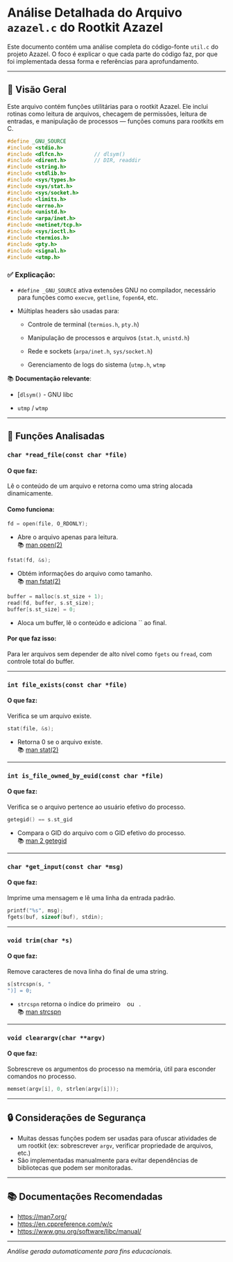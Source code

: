 
# Análise Detalhada do Arquivo `azazel.c` do Rootkit Azazel

Este documento contém uma análise completa do código-fonte `util.c` do projeto Azazel. O foco é explicar o que cada parte do código faz, por que foi implementada dessa forma e referências para aprofundamento.

---

## 🧠 Visão Geral

Este arquivo contém funções utilitárias para o rootkit Azazel. Ele inclui rotinas como leitura de arquivos, checagem de permissões, leitura de entradas, e manipulação de processos — funções comuns para rootkits em C.

```c
#define _GNU_SOURCE
#include <stdio.h>
#include <dlfcn.h>          // dlsym()
#include <dirent.h>         // DIR, readdir
#include <string.h>
#include <stdlib.h>
#include <sys/types.h>
#include <sys/stat.h>
#include <sys/socket.h>
#include <limits.h>
#include <errno.h>
#include <unistd.h>
#include <arpa/inet.h>
#include <netinet/tcp.h>
#include <sys/ioctl.h>
#include <termios.h>
#include <pty.h>
#include <signal.h>
#include <utmp.h>
```

### ✅ Explicação:

- `#define _GNU_SOURCE` ativa extensões GNU no compilador, necessário para funções como `execve`, `getline`, `fopen64`, etc.
    
- Múltiplas headers são usadas para:
    
    - Controle de terminal (`termios.h`, `pty.h`)
        
    - Manipulação de processos e arquivos (`stat.h`, `unistd.h`)
        
    - Rede e sockets (`arpa/inet.h`, `sys/socket.h`)
        
    - Gerenciamento de logs do sistema (`utmp.h`, `wtmp`


📚 **Documentação relevante**:

- [`dlsym()` - GNU libc
    
- `utmp` / `wtmp`

---

## 📁 Funções Analisadas

### `char *read_file(const char *file)`
#### O que faz:
Lê o conteúdo de um arquivo e retorna como uma string alocada dinamicamente.

#### Como funciona:

```c
fd = open(file, O_RDONLY);
```
- Abre o arquivo apenas para leitura.  
  📚 [man open(2)](https://man7.org/linux/man-pages/man2/open.2.html)

```c
fstat(fd, &s);
```
- Obtém informações do arquivo como tamanho.  
  📚 [man fstat(2)](https://man7.org/linux/man-pages/man2/fstat.2.html)

```c
buffer = malloc(s.st_size + 1);
read(fd, buffer, s.st_size);
buffer[s.st_size] = 0;
```
- Aloca um buffer, lê o conteúdo e adiciona `` ao final.

#### Por que faz isso:
Para ler arquivos sem depender de alto nível como `fgets` ou `fread`, com controle total do buffer.

---

### `int file_exists(const char *file)`
#### O que faz:
Verifica se um arquivo existe.

```c
stat(file, &s);
```
- Retorna 0 se o arquivo existe.  
  📚 [man stat(2)](https://man7.org/linux/man-pages/man2/stat.2.html)

---

### `int is_file_owned_by_euid(const char *file)`
#### O que faz:
Verifica se o arquivo pertence ao usuário efetivo do processo.

```c
getegid() == s.st_gid
```
- Compara o GID do arquivo com o GID efetivo do processo.  
  📚 [man 2 getegid](https://man7.org/linux/man-pages/man2/getegid.2.html)

---

### `char *get_input(const char *msg)`
#### O que faz:
Imprime uma mensagem e lê uma linha da entrada padrão.

```c
printf("%s", msg);
fgets(buf, sizeof(buf), stdin);
```

---

### `void trim(char *s)`
#### O que faz:
Remove caracteres de nova linha do final de uma string.

```c
s[strcspn(s, "
")] = 0;
```
- `strcspn` retorna o índice do primeiro `
` ou `
`.  
  📚 [man strcspn](https://man7.org/linux/man-pages/man3/strcspn.3.html)

---

### `void clearargv(char **argv)`
#### O que faz:
Sobrescreve os argumentos do processo na memória, útil para esconder comandos no processo.

```c
memset(argv[i], 0, strlen(argv[i]));
```

---

## 🔒 Considerações de Segurança

- Muitas dessas funções podem ser usadas para ofuscar atividades de um rootkit (ex: sobrescrever `argv`, verificar propriedade de arquivos, etc.)
- São implementadas manualmente para evitar dependências de bibliotecas que podem ser monitoradas.

---

## 📚 Documentações Recomendadas

- https://man7.org/
- https://en.cppreference.com/w/c
- https://www.gnu.org/software/libc/manual/

---

*Análise gerada automaticamente para fins educacionais.*
